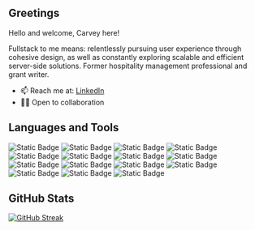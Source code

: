 ## Greetings

Hello and welcome, Carvey here!

Fullstack to me means: relentlessly pursuing user experience through cohesive design, as well as constantly exploring scalable and efficient server-side solutions.
Former hospitality management professional and grant writer.

- 📫 Reach me at: [LinkedIn](https://www.linkedin.com/in/carvey-hor/)
- 🤝🏻 Open to collaboration
<!-- 
- Medium:
-->

## Languages and Tools

![Static Badge](https://img.shields.io/badge/-ReactJS-%2361DAFB?logo=react&logoColor=black&style=flat-square)
![Static Badge](https://img.shields.io/badge/-Redux-%23764ABC?style=flat-square&logo=redux&logoColor=white)
![Static Badge](https://img.shields.io/badge/-JavaScript-%23F7DF1E?style=flat-square&logo=javascript&logoColor=black)
![Static Badge](https://img.shields.io/badge/-Ruby-%23CC342D?style=flat-square&logo=ruby&logoColor=white)
![Static Badge](https://img.shields.io/badge/-Rails-%23D30001?style=flat-square&logo=ruby%20on%20rails&logoColor=white)
![Static Badge](https://img.shields.io/badge/-MongoDB-%2347A248?style=flat-square&logo=mongodb&logoColor=black)
![Static Badge](https://img.shields.io/badge/-Node.js-%23339933?style=flat-square&logo=node.js&logoColor=white)
![Static Badge](https://img.shields.io/badge/-Express.js-%23000000?style=flat-square&logo=express&logoColor=white)
![Static Badge](https://img.shields.io/badge/-PostgreSQL-%234169E1?style=flat-square&logo=postgresql&logoColor=white)
![Static Badge](https://img.shields.io/badge/-SQLite-%23003B57?style=flat-square&logo=sqlite&logoColor=white)
![Static Badge](https://img.shields.io/badge/-HTML-%23E34F26?style=flat-square&logo=html5&logoColor=white)
![Static Badge](https://img.shields.io/badge/-CSS-%231572B6?style=flat-square&logo=css3&logoColor=white)
![Static Badge](https://img.shields.io/badge/-Sass-%23CC6699?style=for-the-badge&logo=sass&logoColor=white)
![Static Badge](https://img.shields.io/badge/-AWS-%23232F3E?style=flat-square&logo=amazon%20aws&logoColor=white)
![Static Badge](https://img.shields.io/badge/-Framer-%230055FF?style=flat-square&logo=framer&logoColor=white)


## GitHub Stats

<!-- ![GitHub Stats](https://github-readme-stats.vercel.app/api?username=carveyh&show_icons=true&theme=github_dark_dimmed) -->

[![GitHub Streak](https://github-readme-streak-stats.herokuapp.com?user=carveyh&theme=algolia)](https://git.io/streak-stats)

<!--
## Recent Projects

-->

<!--
**carveyh/carveyh** is a ✨ _special_ ✨ repository because its `README.md` (this file) appears on your GitHub profile.

Here are some ideas to get you started:

- 🔭 I’m currently working on ...
- 🌱 I’m currently learning ...
- 👯 I’m looking to collaborate on ...
- 🤔 I’m looking for help with ...
- 💬 Ask me about ...
- 📫 How to reach me: ...
- 😄 Pronouns: ...
- ⚡ Fun fact: ...
-->
